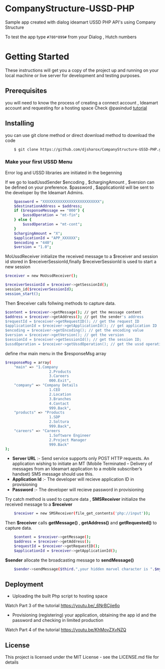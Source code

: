 # CompanyStructure-USSD-PHP
Sample app created with dialog ideamart USSD PHP API's using Company Structure 

To test the app type `#780*899#` from your Dialog , Hutch numbers

# Getting Started
These instructions will get you a copy of the project up and running on your local machine or live server for development and testing purposes.

## Prerequisites
you will need to know the process of creating a connect account , Ideamart account and requesting for a hosting space
Check @pasindud [tutorial](https://www.youtube.com/watch?v=dk2C-UEKoL0)

## Installing

you can use git clone method or direct download method to download the code
```sh
	$ git clone https://github.com/djsharox/CompanyStructure-USSD-PHP.git
```
###  Make your first USSD Menu

Error log and USSD libraries are initiated in the begenning 

If we go to loadUssdSender $encoding , $chargingAmount , $version can be defined on your preference.
$password , $applicationId will be sent to the developer by the Ideamart Admins.

```sh
    $password = "XXXXXXXXXXXXXXXXXXXXXXXXXX";
    $destinationAddress = $address;
    if ($responseMessage == "000") {
        $ussdOperation = "mt-fin";
    } else {
        $ussdOperation = "mt-cont";
    }
    $chargingAmount = "X";
    $applicationId = "APP_XXXXXX";
    $encoding = "440";
    $version = "1.0";
```

MoUssdReceiver initialize the received message to a $receiver and session id stored in $receiverSessionId,finally $receiverSessionId is used to start a new session 

```sh
$receiver = new MoUssdReceiver();

$receiverSessionId = $receiver->getSessionId();
session_id($receiverSessionId);
session_start();
```
Then $receiver calls follwing methods to capture data.

```sh
$content = $receiver->getMessage(); // get the message content
$address = $receiver->getAddress(); // get the sender's address
$requestId = $receiver->getRequestID(); // get the request ID
$applicationId = $receiver->getApplicationId(); // get application ID
$encoding = $receiver->getEncoding(); // get the encoding value
$version = $receiver->getVersion(); // get the version
$sessionId = $receiver->getSessionId(); // get the session ID;
$ussdOperation = $receiver->getUssdOperation(); // get the ussd operation
```

define rhw main menu in the $responseMsg array

```sh
$responseMsg = array(
    "main" => "1.Company
                    2.Products
                    3.Careers
                    000.Exit",
    "company" => "Company Details
                    1.CEO
                    2.Location
                    3.Branches
                    4.Contact
                    999.Back",
    "products" => "Products
                    1.SDP
                    2.Soltura
                    999.Back",
    "careers" => "Careers
                    1.Software Engineer
                    2.Project Manager
                    999.Back"
);
```


- **Server URL** :- Send service supports only POST HTTP requests. An application wishing to initiate an MT (Mobile Terminated – Delivery of messages from an Ideamart application to a mobile subscriber’s handset) SMS message should use this.
- **Application Id** :- The developer will recieve application ID in provisioning
- **Password** :- The developer will recieve password in provisioning

Try catch method is used to capture data , **SMSReceiver** initialize the received message to a **$receiver** 
```sh
	$receiver = new SMSReceiver(file_get_contents('php://input'));
```
Then **$receiver** calls **getMessage()** , **getAddress()** and **getRequested()** to capture data.

```sh
	$content = $receiver->getMessage();
	$address = $receiver->getAddress();
	$requestId = $receiver->getRequestID();
	$applicationId = $receiver->getApplicationId();
```

 **$sender** allocate the broadcasting message to **sendMessage()** 

```sh
	$sender->sendMessage($third.",your hidden marvel character is ".$mycharacter,$address);
```

## Deployment
- Uploading the built Php script to hosting space

Watch Part 3 of the tutorial https://youtu.be/_6NrBCjie6o

- Provisioning (registering) your application, obtaining the app id and the password and checking in limited production

Watch Part 4 of the tutorial https://youtu.be/KhMovZXvNZQ

## License
This project is licensed under the MIT License - see the LICENSE.md file for details
